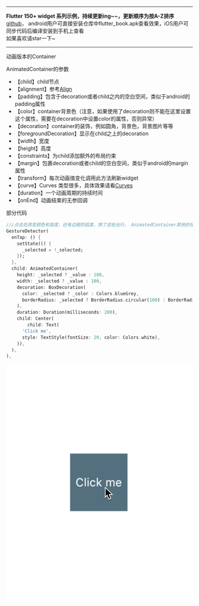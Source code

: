 
---
**Flutter 150+ widget 系列示例，持续更新ing~~，更新顺序为按A-Z排序**<br>
[github](https://github.com/memtopia/flutter_rampup_demo_app)，
android用户可直接安装仓库中flutter_book.apk查看效果，iOS用户可同步代码后编译安装到手机上查看<br>
如果喜欢请star一下~

---


动画版本的Container<br>

AnimatedContainer的参数
* 【child】child节点
* 【alignment】参考[Align](https://juejin.im/post/5e79aeba6fb9a07cda099648)
* 【padding】包含于decoration或者child之内的空白空间，类似于android的padding属性
* 【color】container背景色（注意，如果使用了decoration则不能在这里设置这个属性，需要在decoration中设置color的属性，否则异常）
* 【decoration】container的装饰，例如圆角，背景色，背景图片等等
* 【foregroundDecoration】显示在child之上的decoration
* 【width】宽度
* 【height】高度
* 【constraints】为child添加额外的布局约束
* 【margin】包裹decoration或者child的空白空间，类似于android的margin属性
* 【transform】每次动画值变化调用此方法刷新widget
* 【curve】Curves 类型很多，具体效果请看[Curves](https://api.flutter-io.cn/flutter/animation/Curves-class.html)
* 【duration】一个动画周期的持续时间
* 【onEnd】动画结束的无参回调

部分代码

```dart
///点击后改变颜色和高度，还有边框的弧度，除了这些出行， AnimatedContainer其他的任何属性改变都会有动画效果
GestureDetector(
  onTap: () {
    setState(() {
      _selected = !_selected;
    });
  },
  child: AnimatedContainer(
    height: _selected ? _value : 100,
    width: _selected ? _value : 100,
    decoration: BoxDecoration(
      color: _selected ? _color : Colors.blueGrey,
      borderRadius: _selected ? BorderRadius.circular(100) : BorderRadius.circular(0),
    ),
    duration: Duration(milliseconds: 200),
    child: Center(
        child: Text(
      'Click me',
      style: TextStyle(fontSize: 20, color: Colors.white),
    )),
  ),
),

```
![AnimatedContainer](https://github.com/memtopia/flutter_rampup/raw/master/images/AnimatedContainer.gif)

